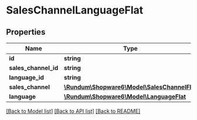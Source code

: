 # SalesChannelLanguageFlat

## Properties
Name | Type | Description | Notes
------------ | ------------- | ------------- | -------------
**id** | **string** |  | [optional] 
**sales_channel_id** | **string** |  | 
**language_id** | **string** |  | 
**sales_channel** | [**\Rundum\Shopware6\Model\SalesChannelFlat**](SalesChannelFlat.md) |  | [optional] 
**language** | [**\Rundum\Shopware6\Model\LanguageFlat**](LanguageFlat.md) |  | [optional] 

[[Back to Model list]](../../README.md#documentation-for-models) [[Back to API list]](../../README.md#documentation-for-api-endpoints) [[Back to README]](../../README.md)

